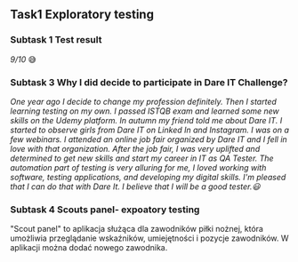 ## Task1 Exploratory testing

### Subtask 1 Test result

*9/10* 	:sweat_smile:

### Subtask 3 Why I did decide to participate in Dare IT Challenge?

*One year ago I decide to change my profession definitely. Then I started learning testing on my own. I passed ISTQB exam and learned some new skills on the Udemy platform.
In autumn my friend told me about Dare IT. I started to observe girls from Dare IT on Linked In and Instagram. I was on a few webinars. I attended an online job fair organized by Dare IT and I fell in love with that organization. After the job fair, I was very uplifted and determined to get new skills and start my career in IT as QA Tester. The automation part of testing is very alluring for me, I loved working with software, testing applications, and developing my digital skills. I'm pleased that I can do that with Dare It. I believe that I will be a good tester.😃*
### Subtask 4 Scouts panel- expoatory testing

"Scout panel" to aplikacja służąca dla zawodników piłki nożnej, która umożliwia przeglądanie wskaźników, umiejętności i pozycje zawodników.
W aplikacji można dodać nowego zawodnika. 
